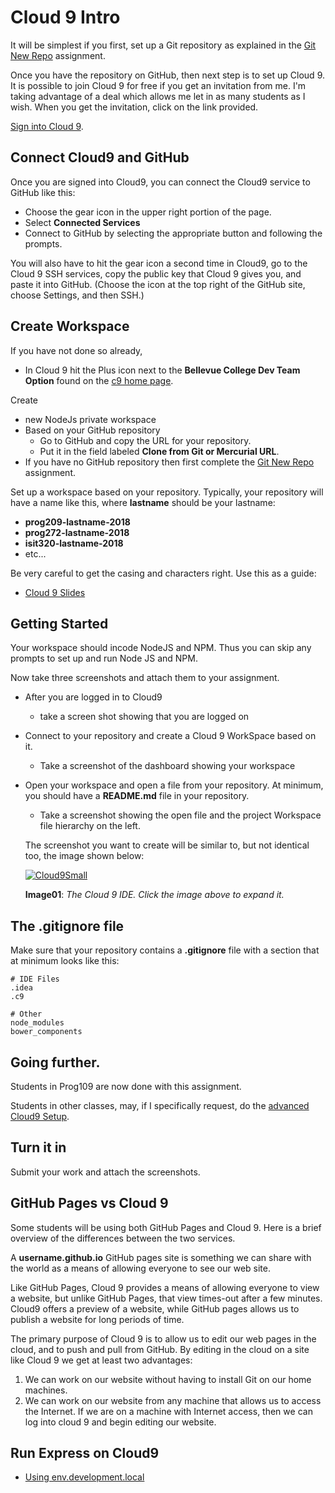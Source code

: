 # Cloud 9 Intro

It will be simplest if you first, set up a Git repository as explained in the [Git New Repo][gnr] assignment.

Once you have the repository on GitHub, then next step is to set up Cloud 9. It is possible to join Cloud 9 for free if you get an invitation from me. I'm taking advantage of a deal which allows me let in as many students as I wish. When you get the invitation, click on the link provided.

[Sign into Cloud 9][c9login].

## Connect Cloud9 and GitHub

Once you are signed into Cloud9, you can connect the Cloud9 service to GitHub like this:

- Choose the gear icon in the upper right portion of the page.
- Select **Connected Services**
- Connect to GitHub by selecting the appropriate button and following the prompts.

You will also have to hit the gear icon a second time in Cloud9, go to the Cloud 9 SSH services, copy the public key that Cloud 9 gives you, and paste it into GitHub. (Choose the icon at the top right of the GitHub site, choose Settings, and then SSH.)

## Create Workspace

If you have not done so already,

- In Cloud 9 hit the Plus icon next to the **Bellevue College Dev Team Option** found on the [c9 home page][c9login].

Create
  - new NodeJs private workspace
  - Based on your GitHub repository
    - Go to GitHub and copy the URL for your repository.
    - Put it in the field labeled **Clone from Git or Mercurial URL**.
  - If you have no GitHub repository then first complete the [Git New Repo][gnr] assignment.

Set up a workspace based on your repository. Typically, your repository will have a name like this, where **lastname** should be your lastname:

- **prog209-lastname-2018**
- **prog272-lastname-2018**
- **isit320-lastname-2018**
- etc...

Be very careful to get the casing and characters right. Use this as a guide:

* [Cloud 9 Slides](http://bit.ly/elf-cloud9)

## Getting Started

Your workspace should incode NodeJS and NPM. Thus you can skip any prompts to set up and run Node JS and NPM.

Now take three screenshots and attach them to your assignment.

- After you are logged in to Cloud9
  - take a screen shot showing that you are logged on
- Connect to your repository and create a Cloud 9 WorkSpace based on it.
  - Take a screenshot of the dashboard showing your workspace
- Open your workspace and open a file from your repository. At minimum, you should have a **README.md** file in your repository.
  - Take a screenshot showing the open file and the project Workspace file hierarchy on the left.

  The screenshot you want to create will be similar to, but not identical too, the image shown below:

  [![Cloud9Small][cloud9Small]][Cloud9]

  **Image01**: *The Cloud 9 IDE. Click the image above to expand it.*


## The .gitignore file

Make sure that your repository contains a **.gitignore** file with a section that at minimum looks like this:

```
# IDE Files
.idea
.c9

# Other
node_modules
bower_components
```

## Going further.

Students in Prog109 are now done with this assignment.

Students in other classes, may, if I specifically request, do the [advanced Cloud9 Setup][ac9].

## Turn it in

Submit your work and attach the screenshots.

## GitHub Pages vs Cloud 9

Some students will be using both GitHub Pages and Cloud 9. Here is a brief overview of the differences between the two services.

A **username.github.io** GitHub pages site is something we can share with the world as a means of allowing everyone to see our web site.

Like GitHub Pages, Cloud 9 provides a means of allowing everyone to view a website, but unlike GitHub Pages, that view times-out after a few minutes. Cloud9 offers a preview of a website, while GitHub pages allows us to publish a website for long periods of time.

The primary purpose of Cloud 9 is to allow us to edit our web pages in the cloud, and to push and pull from GitHub. By editing in the cloud on a site like Cloud 9 we get at least two advantages:

1. We can work on our website without having to install Git on our home machines.
2. We can work on our website from any machine that allows us to access the Internet. If we are on a machine with Internet access, then we can log into cloud 9 and begin editing our website.

## Run Express on Cloud9

- [Using env.development.local][edl]

<!---------------------------->
<!-- Links in this document -->
<!---------------------------->

[ac9]: /teach/assignments/cloud-nine/CloudNineAdvanced.html

[edl]: /teach/assignments/react/RestBasics.html#cloud-9-client

[gnr]: /teach/assignments/GitNewRepo.html

[c9login]: https://c9.io/signin.html
[cloud9]: https://s3.amazonaws.com/bucket01.elvenware.com/images/Cloud9Intro01.png
[cloud9Small]: https://s3.amazonaws.com/bucket01.elvenware.com/images/Cloud9IntroSmall01.png
[jsobjects]: https://github.com/charliecalvert/JsObjects/blob/master/README.md

[webpack-c9]: https://github.com/webpack/webpack-dev-server/issues/230
